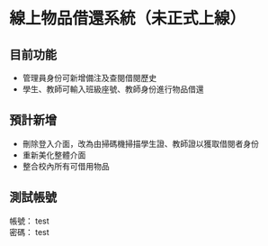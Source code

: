 # 線上物品借還系統（未正式上線）

## 目前功能
- 管理員身份可新增備注及查閱借閱歷史
- 學生、教師可輸入班級座號、教師身份進行物品借還

## 預計新增
- 刪除登入介面，改為由掃碼機掃描學生證、教師證以獲取借閱者身份
- 重新美化整體介面
- 整合校內所有可借用物品

## 測試帳號
帳號： test</br>
密碼： test
